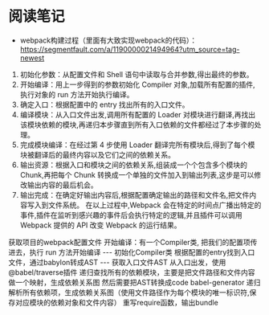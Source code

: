 # 阅读笔记
* webpack构建过程（里面有大致实现webpack的代码）：https://segmentfault.com/a/1190000021494964?utm_source=tag-newest
1. 初始化参数：从配置文件和 Shell 语句中读取与合并参数,得出最终的参数。
2. 开始编译：用上一步得到的参数初始化 Compiler 对象,加载所有配置的插件,执行对象的 run 方法开始执行编译。
3. 确定入口：根据配置中的 entry 找出所有的入口文件。
4. 编译模块：从入口文件出发,调用所有配置的 Loader 对模块进行翻译,再找出该模块依赖的模块,再递归本步骤直到所有入口依赖的文件都经过了本步骤的处理。
5. 完成模块编译：在经过第 4 步使用 Loader 翻译完所有模块后,得到了每个模块被翻译后的最终内容以及它们之间的依赖关系。
6. 输出资源：根据入口和模块之间的依赖关系,组装成一个个包含多个模块的 Chunk,再把每个 Chunk 转换成一个单独的文件加入到输出列表,这步是可以修改输出内容的最后机会。
7. 输出完成：在确定好输出内容后,根据配置确定输出的路径和文件名,把文件内容写入到文件系统。
在以上过程中,Webpack 会在特定的时间点广播出特定的事件,插件在监听到感兴趣的事件后会执行特定的逻辑,并且插件可以调用 Webpack 提供的 API 改变 Webpack 的运行结果。


获取项目的webpack配置文件
开始编译：有一个Compiler类, 把我们的配置项传进去，执行 run 方法开始编译  --- 初始化Compiler类
根据配置的entry找到入口文件，通过babylon转成AST  ---  获取入口文件AST
从入口出发，使用@babel/traverse插件 递归查找所有的依赖模块，主要是把文件路径和文件内容做一个映射，生成依赖关系图
然后需要把AST转换成code  babel-generator
递归解析所有依赖项，生成依赖关系图（使用文件路径作为每个模块的唯一标识符,保存对应模块的依赖对象和文件内容）
重写require函数，输出bundle



